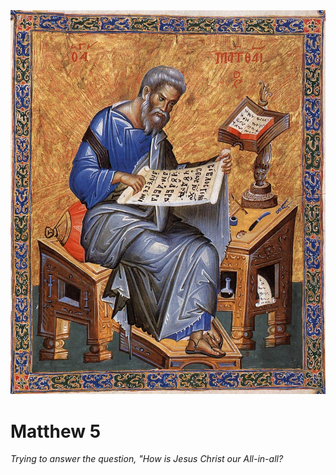 <img class="intro-right" src="../images/art-matthew.jpg">

# Matthew 5

*Trying to answer the question, "How is Jesus Christ our All-in-all?*
